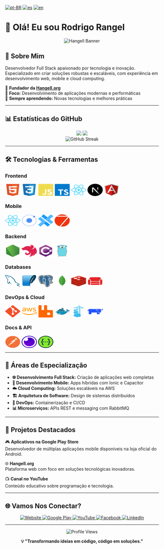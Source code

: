 [![pt-BR](https://img.shields.io/badge/🇧🇷-Português-green)](README.md)
[![es](https://img.shields.io/badge/🇪🇸-Español-black)](README.es.md)
[![en](https://img.shields.io/badge/🇺🇸-English-black)](README.en.md)
# 👋 Olá! Eu sou Rodrigo Rangel

<div align="center">
  <img src="gif/hangell.gif" width="100%" height="320" alt="Hangell Banner"/>
</div>

## 🚀 Sobre Mim

Desenvolvedor Full Stack apaixonado por tecnologia e inovação. Especializado em criar soluções robustas e escaláveis, com experiência em desenvolvimento web, mobile e cloud computing.

💼 **Fundador da [Hangell.org](https://hangell.org)**  
🎯 **Foco:** Desenvolvimento de aplicações modernas e performáticas  
🌱 **Sempre aprendendo:** Novas tecnologias e melhores práticas

---

## 📊 Estatísticas do GitHub

<div align="center">
  <img height="180em" src="https://github-readme-stats.vercel.app/api?username=Hangell&show_icons=true&theme=dark&include_all_commits=true&count_private=true&hide_border=true"/>
  <img height="180em" src="https://github-readme-stats.vercel.app/api/top-langs/?username=Hangell&layout=compact&langs_count=8&theme=dark&hide_border=true"/>
</div>

<div align="center">
  <img src="https://github-readme-streak-stats.herokuapp.com/?user=Hangell&theme=dark&hide_border=true" alt="GitHub Streak"/>
</div>

---

## 🛠️ Tecnologias & Ferramentas

### Frontend
<div>
  <img align="center" alt="HTML5" height="40" width="50" src="https://raw.githubusercontent.com/devicons/devicon/master/icons/html5/html5-original.svg">
  <img align="center" alt="CSS3" height="40" width="50" src="https://raw.githubusercontent.com/devicons/devicon/master/icons/css3/css3-original.svg">
  <img align="center" alt="JavaScript" height="40" width="50" src="https://raw.githubusercontent.com/devicons/devicon/master/icons/javascript/javascript-plain.svg">
  <img align="center" alt="TypeScript" height="40" width="50" src="https://raw.githubusercontent.com/devicons/devicon/master/icons/typescript/typescript-plain.svg">
  <img align="center" alt="React" height="40" width="50" src="https://raw.githubusercontent.com/devicons/devicon/master/icons/react/react-original.svg">
  <img align="center" alt="Next.js" height="40" width="50" src="https://raw.githubusercontent.com/devicons/devicon/master/icons/nextjs/nextjs-original.svg">
  <img align="center" alt="Angular" height="40" width="50" src="https://raw.githubusercontent.com/devicons/devicon/master/icons/angularjs/angularjs-original.svg">
</div>

### Mobile
<div>
  <img align="center" alt="ReactNative" height="40" width="50" src="https://raw.githubusercontent.com/devicons/devicon/master/icons/reactnative/reactnative-original.svg">
  <img align="center" alt="Ionic" height="40" width="50" src="https://raw.githubusercontent.com/devicons/devicon/master/icons/ionic/ionic-original.svg">
  <img align="center" alt="Capacitor" height="40" width="50" src="https://raw.githubusercontent.com/devicons/devicon/master/icons/capacitor/capacitor-original.svg">
  <img align="center" alt="FrameWork7" height="40" width="50" src="https://raw.githubusercontent.com/devicons/devicon/master/icons/framework7/framework7-original.svg">
</div>

### Backend
<div>
  <img align="center" alt="Node.js" height="40" width="50" src="https://raw.githubusercontent.com/devicons/devicon/master/icons/nodejs/nodejs-original.svg">
  <img align="center" alt="NestJS" height="40" width="50" src="https://raw.githubusercontent.com/devicons/devicon/master/icons/nestjs/nestjs-original.svg">
  <img align="center" alt="C#" height="40" width="50" src="https://raw.githubusercontent.com/devicons/devicon/master/icons/csharp/csharp-original.svg">
  <img align="center" alt="Go" height="40" width="50" src="https://raw.githubusercontent.com/devicons/devicon/master/icons/go/go-original.svg">
</div>

### Databases
<div>
  <img align="center" alt="MySQL" height="40" width="50" src="https://raw.githubusercontent.com/devicons/devicon/master/icons/mysql/mysql-original.svg">
  <img align="center" alt="SQLite" height="40" width="50" src="https://raw.githubusercontent.com/devicons/devicon/master/icons/sqlite/sqlite-original.svg">
  <img align="center" alt="PostgreSQL" height="40" width="50" src="https://raw.githubusercontent.com/devicons/devicon/master/icons/postgresql/postgresql-original.svg">
  <img align="center" alt="MongoDB" height="40" width="50" src="https://raw.githubusercontent.com/devicons/devicon/master/icons/mongodb/mongodb-original.svg">
  <img align="center" alt="Redis" height="40" width="50" src="https://raw.githubusercontent.com/devicons/devicon/master/icons/redis/redis-original.svg">
  <img align="center" alt="CouchDB" height="40" width="50" src="https://raw.githubusercontent.com/devicons/devicon/master/icons/couchdb/couchdb-original.svg">
</div>

### DevOps & Cloud
<div>
  <img align="center" alt="Git" height="40" width="50" src="https://raw.githubusercontent.com/devicons/devicon/master/icons/git/git-original.svg">
  <img align="center" alt="AWS" height="40" width="50" src="https://raw.githubusercontent.com/devicons/devicon/master/icons/amazonwebservices/amazonwebservices-plain-wordmark.svg">
  <img align="center" alt="RabbitMQ" height="40" width="50" src="https://raw.githubusercontent.com/devicons/devicon/master/icons/rabbitmq/rabbitmq-original.svg">
  <img align="center" alt="Docker" height="40" width="50" src="https://raw.githubusercontent.com/devicons/devicon/master/icons/docker/docker-original.svg">
  <img align="center" alt="Portainer" height="40" width="50" src="https://raw.githubusercontent.com/devicons/devicon/master/icons/portainer/portainer-original.svg">
  <img align="center" alt="Rancher" height="40" width="50" src="https://raw.githubusercontent.com/devicons/devicon/master/icons/rancher/rancher-original.svg">
</div>

### Docs & API
<div>
 <img align="center" alt="Postman" height="40" width="50" src="https://raw.githubusercontent.com/devicons/devicon/master/icons/postman/postman-original.svg">
 <img align="center" alt="Insomnia" height="40" width="50" src="https://raw.githubusercontent.com/devicons/devicon/master/icons/insomnia/insomnia-original.svg">
 <img align="center" alt="Swagger" height="40" width="50" src="https://raw.githubusercontent.com/devicons/devicon/master/icons/swagger/swagger-original.svg">
</div>

---

## 🎯 Áreas de Especialização

- **🌐 Desenvolvimento Full Stack:** Criação de aplicações web completas
- **📱 Desenvolvimento Mobile:** Apps híbridas com Ionic e Capacitor
- **☁️ Cloud Computing:** Soluções escaláveis na AWS
- **🏗️ Arquitetura de Software:** Design de sistemas distribuídos
- **🔄 DevOps:** Containerização e CI/CD
- **📊 Microserviços:** APIs REST e messaging com RabbitMQ

---

## 📱 Projetos Destacados

🎮 **Aplicativos na Google Play Store**  
Desenvolvedor de múltiplas aplicações mobile disponíveis na loja oficial do Android.

🌐 **Hangell.org**  
Plataforma web com foco em soluções tecnológicas inovadoras.

📺 **Canal no YouTube**  
Conteúdo educativo sobre programação e tecnologia.

---

## 🌐 Vamos Nos Conectar?

<div align="center">
  <a href="https://hangell.org" target="_blank">
    <img src="https://img.shields.io/badge/🌐_Website-000000?style=for-the-badge&logo=About.me&logoColor=white" alt="Website"/>
  </a>
  <a href="https://play.google.com/store/apps/dev?id=5606456325281613718" target="_blank">
    <img src="https://img.shields.io/badge/📱_Google_Play-414141?style=for-the-badge&logo=google-play&logoColor=white" alt="Google Play"/>
  </a>
  <a href="https://www.youtube.com/channel/UC8_zG7RFM2aMhI-p-6zmixw" target="_blank">
    <img src="https://img.shields.io/badge/📺_YouTube-FF0000?style=for-the-badge&logo=youtube&logoColor=white" alt="YouTube"/>
  </a>
  <a href="https://www.facebook.com/hangell.org" target="_blank">
    <img src="https://img.shields.io/badge/📘_Facebook-1877F2?style=for-the-badge&logo=facebook&logoColor=white" alt="Facebook"/>
  </a>
  <a href="https://www.linkedin.com/in/rodrigo-rangel-a80810170" target="_blank">
    <img src="https://img.shields.io/badge/💼_LinkedIn-0077B5?style=for-the-badge&logo=linkedin&logoColor=white" alt="LinkedIn"/>
  </a>
</div>

---

<div align="center">
  <img src="https://komarev.com/ghpvc/?username=Hangell&color=blue&style=flat" alt="Profile Views"/>

**💡 "Transformando ideias em código, código em soluções."**
</div>
